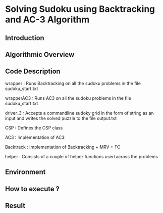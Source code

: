 # Solving Sudoku using Backtracking and AC-3 Algorithm #

## Introduction ##


## Algorithmic Overview ##


## Code Description ##

wrapper : Runs Backtracking on all the sudoku problems in the file sudoku_start.txt

wrapperAC3 : Runs AC3 on all the sudoku problems in the file sudoku_start.txt

driver_3 : Accepts a commandline sudoky grid in the form of string as an input and writes the solved puzzle to the file output.txt

CSP : Defines the CSP class 

AC3 : Implementation of AC3

Backtrack : Implementation of Backtracking + MRV + FC

helper : Consists of a couple of helper functions used across the problems



## Environment ##




## How to execute ? ##


## Result ## 
